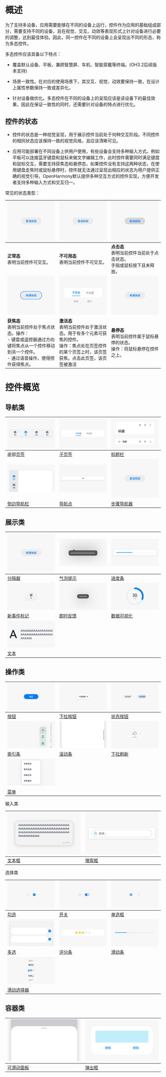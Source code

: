 # 概述


为了支持多设备，应用需要能够在不同的设备上运行，控件作为应用的基础组成部分，需要支持不同的设备，且在视觉、交互、动效等表现形式上针对设备进行必要的调整，达到最佳体验。因此，同一控件在不同的设备上会呈现出不同的形态，称为多态控件。

多态控件应该具备以下特点：

- 覆盖默认设备、平板，兼顾智慧屏、车机、智能穿戴等终端。(OH3.2后续版本支持)

- 场景一致性。在对应的使用场景下，其交互、视觉、动效要保持一致，在设计上属性参数保持一致或差异化。

- 针对设备做优化。多态控件在不同的设备上的呈现应该是该设备下的最佳效果，因此在保证一致性的同时，还需要针对设备的特点进行优化。

## 控件的状态

- 控件的状态是一种视觉呈现，用于展示控件当前处于何种交互阶段。不同控件的相同状态应该保持一致的视觉风格，且应该清晰可见。

- 应用可能部署在不同设备上供用户使用，有些设备会支持多种输入方式。例如平板可以连接蓝牙键盘和鼠标来做文字编辑工作，此时控件需要同时满足键盘和鼠标交互，需要支持获焦态和悬停态，如果控件没有支持这两种状态，在使用键盘走焦时或鼠标悬停时，控件就无法通过呈现出相应的状态为用户提供正确的视觉引导。OpenHarmony默认提供多种交互方式的控件实现，方便开发者支持多种输入方式和交互归一。

常见的状态类型：


  |![1_zh-cn_image_0000001568212890.png](figures/1_zh-cn_image_0000001568212890.png) | ![1_zh-cn_image_0000001568212891.png](figures/1_zh-cn_image_0000001568212891.png) | ![1_zh-cn_image_0000001568212892.png](figures/1_zh-cn_image_0000001568212892.png) |
| -------- | -------- | -------- |
|**正常态** <br/>表明当前控件可交互。|**不可用态** <br/>表明当前控件不可交互。 | **点击态** <br/>表明当前控件当前处于点击状态。<br/>手指或鼠标按下且未释放。  | 
 | ![1_zh-cn_image_0000001568212893.png](figures/1_zh-cn_image_0000001568212893.png) |  ![1_zh-cn_image_0000001568212894.png](figures/1_zh-cn_image_0000001568212894.png)  |  ![1_zh-cn_image_0000001568212895.png](figures/1_zh-cn_image_0000001568212895.png) |
|**获焦态** <br/>表明当前控件处于焦点状态。操作：<br/>-&nbsp;键盘或遥控器通过方向键将焦点从一个控件移动到另一个控件。 <br/>-&nbsp;通过语音操作，使得控件获得焦点。| **激活态** <br/>表明当前控件处于激活状态。用于有多个元素可获焦的控件。<br/>操作：焦点处在页签控件的某个页签上时，该页签获焦。点击此页签，该页签被激活 | **悬停态** <br/> 表明当前控件属于鼠标悬停的状态。<br/> 操作：将鼠标悬停在控件之上。| 


# 控件概览

## 导航类

  |![底部页签](figures/底部页签.png) | ![子页签超出屏幕](figures/子页签超出屏幕.png) | ![标题栏-普通](figures/标题栏-普通.png) |
| -------- | -------- | -------- |
|底部[页签](multimodal-bottom-tab.md) | [子页签](multimodal-subtab.md) | [标题栏](multimodal-title-bar.md) | 
 | ![标题栏-普通备份](figures/标题栏-普通备份.png)|  ![步骤导航器-默认](figures/步骤导航器-默认.png) |  ![1_zh-cn_image_0000001568212896.png](figures/1_zh-cn_image_0000001568212896.png) |
|[侧边导航栏](multimodal-sidebar.md) | [导航点](multimodal-swiper.md) | [步骤导航器](multimodal-stepper.md) | 


## 展示类

  |![1_zh-cn_image_0000001568212897.png](figures/1_zh-cn_image_0000001568212897.png) | ![1_zh-cn_image_0000001568212898.png](figures/1_zh-cn_image_0000001568212898.png)| ![1_zh-cn_image_0000001568212899.png](figures/1_zh-cn_image_0000001568212899.png) |
| -------- | -------- | -------- |
|[分隔器](multimodal-divider.md) |[气泡提示](multimodal-bubble.md) |[进度条](multimodal-progress-bar.md) | 
|![1_zh-cn_image_0000001517133790.png](figures/1_zh-cn_image_0000001517133790.png)| ![1_zh-cn_image_0000001568093233.png](figures/1_zh-cn_image_0000001568093233.png) |![1_zh-cn_image_0000001577319197.png](figures/1_zh-cn_image_0000001577319197.png) | 
|[新事件标记](multimodal-badge.md) | [即时反馈](multimodal-instant-tip.md) |[数据可视化](multimodal-data-panel.md) | 
| ![文本_sub_1](figures/文本_sub_1.png) |  |  |
| [文本](multimodal-text.md) |  |  |


## 操作类

  |![2_zh-cn_image_0000001568212961.png](figures/2_zh-cn_image_0000001568212961.png) | ![1_zh-cn_image_0000001517452952.png](figures/1_zh-cn_image_0000001517452952.png)| ![1_zh-cn_image_0000001568293089.png](figures/1_zh-cn_image_0000001568293089.png)|
| -------- | -------- | -------- |
|[按钮](multimodal-button.md) |[下拉按钮](multimodal-drop-down-menu.md) |[状态按钮](multimodal-state-button.md) | 
|![1_zh-cn_image_0000001517133794.png](figures/1_zh-cn_image_0000001517133794.png) |![1_zh-cn_image_0000001517133814.png](figures/1_zh-cn_image_0000001517133814.png) |![2_zh-cn_image_0000001517612920.png](figures/2_zh-cn_image_0000001517612920.png) |
|[索引条](multimodal-index-bar.md) | [滚动条](multimodal-scrollbar.md) |[下拉刷新](multimodal-pull-to-refresh.md) | 
|![1_zh-cn_image_0000001568212945.png](figures/1_zh-cn_image_0000001568212945.png) |  |  | 
|[菜单](multimodal-menu.md) |  |  | 


输入类

  |![1_zh-cn_image_0000001517452972.png](figures/1_zh-cn_image_0000001517452972.png) | ![1_zh-cn_image_0000001568093217.png](figures/1_zh-cn_image_0000001568093217.png) |
| -------- | -------- |
|[文本框](multimodal-text-box.md) |[搜索框](multimodal-search-box.md) |  | 

选择类

  |![1_zh-cn_image_0000001517133818.png](figures/1_zh-cn_image_0000001517133818.png) |![1_zh-cn_image_0000001517293384.png](figures/1_zh-cn_image_0000001517293384.png) |![1_zh-cn_image_0000001568093265.png](figures/1_zh-cn_image_0000001568093265.png) |
| -------- | -------- | -------- |
| [勾选](multimodal-tick-box.md) | [开关](multimodal-toggle.md) | [单选框](multimodal-radio-button.md) | 
|![1_zh-cn_image_0000001517133778.png](figures/1_zh-cn_image_0000001517133778.png) | ![1_zh-cn_image_0000001517452964.png](figures/1_zh-cn_image_0000001517452964.png)|![3_zh-cn_image_0000001517133822.png](figures/3_zh-cn_image_0000001517133822.png) |
| [多选](multimodal-check-box.md) |[评分条](multimodal-rating-bar.md) | [滑动条](multimodal-scrollbar.md) | 
|![1_zh-cn_image_0000001517293372.png](figures/1_zh-cn_image_0000001517293372.png) | | |
|[滑动选择器](multimodal-picker.md) |  |  | 


## 容器类

  |![2_zh-cn_image_0000001568212941.png](figures/2_zh-cn_image_0000001568212941.png) |![1_zh-cn_image_0000001568412877.png](figures/1_zh-cn_image_0000001568412877.png) |
| -------- | -------- | 
|[可滑动面板](multimodal-slidable-panel.md) | [弹出框](multimodal-dialog.md) |  | 